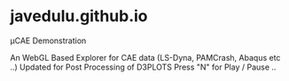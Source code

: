 # javedulu.github.io
µCAE Demonstration

An WebGL Based Explorer for CAE data (LS-Dyna, PAMCrash, Abaqus etc ..)
Updated for Post Processing of D3PLOTS Press "N" for Play / Pause ..



